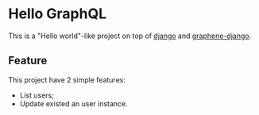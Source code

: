 # Hello GraphQL

This is a "Hello world"-like project on top of
[django](https://www.djangoproject.com/) and
[graphene-django](https://github.com/graphql-python/graphene-django).

## Feature

This project have 2 simple features:

- List users;
- Update existed an user instance.
